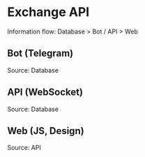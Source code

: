 # Exchange API
Information flow: Database > Bot / API > Web

## Bot (Telegram)
Source: Database

## API (WebSocket)
Source: Database

## Web (JS, Design)
Source: API
